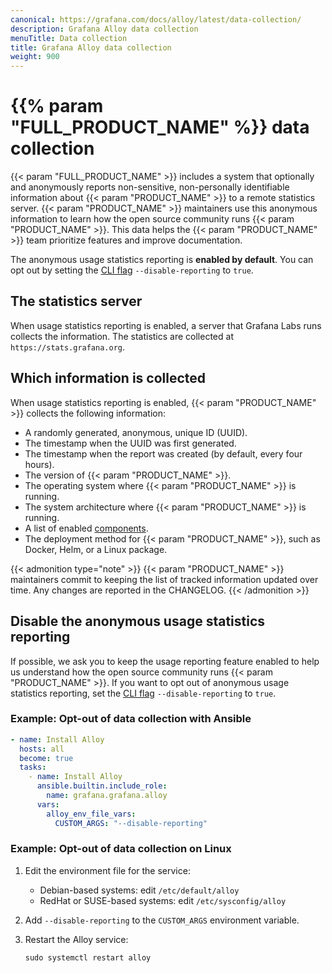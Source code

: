 ```yaml
---
canonical: https://grafana.com/docs/alloy/latest/data-collection/
description: Grafana Alloy data collection
menuTitle: Data collection
title: Grafana Alloy data collection
weight: 900
---
```


# {{% param "FULL_PRODUCT_NAME" %}} data collection

{{< param "FULL_PRODUCT_NAME" >}} includes a system that optionally and anonymously reports non-sensitive, non-personally identifiable information about {{< param "PRODUCT_NAME" >}} to a remote statistics server.
{{< param "PRODUCT_NAME" >}} maintainers use this anonymous information to learn how the open source community runs {{< param "PRODUCT_NAME" >}}.
This data helps the {{< param "PRODUCT_NAME" >}} team prioritize features and improve documentation.

The anonymous usage statistics reporting is **enabled by default**.
You can opt out by setting the [CLI flag][command line flag] `--disable-reporting` to `true`.

## The statistics server

When usage statistics reporting is enabled, a server that Grafana Labs runs collects the information.
The statistics are collected at `https://stats.grafana.org`.

## Which information is collected

When usage statistics reporting is enabled, {{< param "PRODUCT_NAME" >}} collects the following information:

* A randomly generated, anonymous, unique ID (UUID).
* The timestamp when the UUID was first generated.
* The timestamp when the report was created (by default, every four hours).
* The version of {{< param "PRODUCT_NAME" >}}.
* The operating system where {{< param "PRODUCT_NAME" >}} is running.
* The system architecture where {{< param "PRODUCT_NAME" >}} is running.
* A list of enabled [components][].
* The deployment method for {{< param "PRODUCT_NAME" >}}, such as Docker, Helm, or a Linux package.

{{< admonition type="note" >}}
{{< param "PRODUCT_NAME" >}} maintainers commit to keeping the list of tracked information updated over time.
Any changes are reported in the CHANGELOG.
{{< /admonition >}}

## Disable the anonymous usage statistics reporting

If possible, we ask you to keep the usage reporting feature enabled to help us understand how the open source community runs {{< param "PRODUCT_NAME" >}}.
If you want to opt out of anonymous usage statistics reporting, set the [CLI flag][command line flag] `--disable-reporting` to `true`.

### Example: Opt-out of data collection with Ansible

```yaml
- name: Install Alloy
  hosts: all
  become: true
  tasks:
    - name: Install Alloy
      ansible.builtin.include_role:
        name: grafana.grafana.alloy
      vars:
        alloy_env_file_vars:
          CUSTOM_ARGS: "--disable-reporting"
```

### Example: Opt-out of data collection on Linux

1. Edit the environment file for the service:

   * Debian-based systems: edit `/etc/default/alloy`
   * RedHat or SUSE-based systems: edit `/etc/sysconfig/alloy`

1. Add `--disable-reporting` to the `CUSTOM_ARGS` environment variable.
1. Restart the Alloy service:

   ```shell
   sudo systemctl restart alloy

[components]: ../get-started/components/
[command line flag]: ../reference/cli/run/
